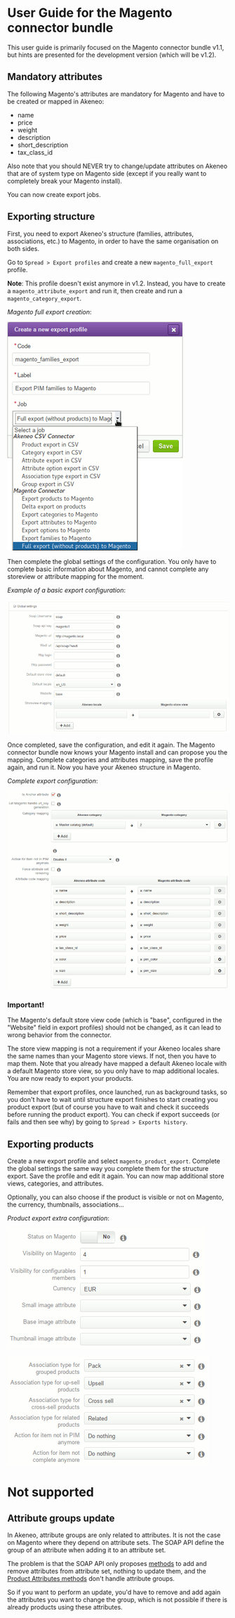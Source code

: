 # User Guide for the Magento connector bundle

This user guide is primarily focused on the Magento connector bundle v1.1, but hints are presented for the development version (which will be v1.2).

## Mandatory attributes

The following Magento's attributes are mandatory for Magento and have to be created or mapped in Akeneo:

- name
- price
- weight
- description
- short_description
- tax_class_id

Also note that you should NEVER try to change/update attributes on Akeneo that are of system type on Magento side (except if you really want to completely break your Magento install).

You can now create export jobs.

## Exporting structure

First, you need to export Akeneo's structure (families, attributes, associations, etc.) to Magento, in order to have the same organisation on both sides.

Go to `Spread > Export profiles` and create a new `magento_full_export` profile.

**Note**: This profile doesn't exist anymore in v1.2. Instead, you have to create a `magento_attribute_export` and run it, then create and run a `magento_category_export`.

*Magento full export creation*:

![Magento full export creation](./images/userguide/create-full-export.png)

Then complete the global settings of the configuration. You only have to complete basic information about Magento, and cannot complete any storeview or attribute mapping for the moment.

*Example of a basic export configuration*:

![Create export configuration](./images/userguide/create-config.png)

Once completed, save the configuration, and edit it again. The Magento connector bundle now knows your Magento install and can propose you the mapping. Complete categories and attributes mapping, save the profile again, and run it. Now you have your Akeneo structure in Magento.

*Complete export configuration*:

![Complete export configuration](./images/userguide/edit-config.png)

### Important!

The Magento's default store view code (which is "base", configured in the "Website" field in export profiles) should not be changed, as it can lead to wrong behavior from the connector.

The store view mapping is not a requirement if your Akeneo locales share the same names than your Magento store views. If not, then you have to map them. Note that you already have mapped a default Akeneo locale with a default Magento store view, so you only have to map additional locales. You are now ready to export your products.

Remember that export profiles, once launched, run as background tasks, so you don't have to wait until structure export finishes to start creating you product export (but of course you have to wait and check it succeeds before running the product export). You can check if export succeeds (or fails and then see why) by going to `Spread > Exports history`.

## Exporting products

Create a new export profile and select `magento_product_export`. Complete the global settings the same way you complete them for the structure export. Save the profile and edit it again. You can now map additional store views, categories, and attributes.

Optionally, you can also choose if the product is visible or not on Magento, the currency, thumbnails, associations…

*Product export extra configuration*:

![Product export extra configuration](./images/userguide/edit-pictures.png)

![More product export configuration](./images/userguide/edit-associations.png)

# Not supported

## Attribute groups update

In Akeneo, attribute groups are only related to attributes. It is not the case on Magento where they depend on attribute sets. The SOAP API define the group of an attribute when adding it to an attribute set.

The problem is that the SOAP API only proposes [methods](http://www.magentocommerce.com/api/soap/catalog/catalogProductAttributeSet/productAttributeSet.html) to add and remove attributes from attribute set, nothing to update them, and the [Product Attributes methods](http://www.magentocommerce.com/api/soap/catalog/catalogProductAttribute/catalogProductAttribute.html) don't handle attribute groups.

So if you want to perform an update, you'd have to remove and add again the attributes you want to change the group, which is not possible if there is already products using these attributes.
